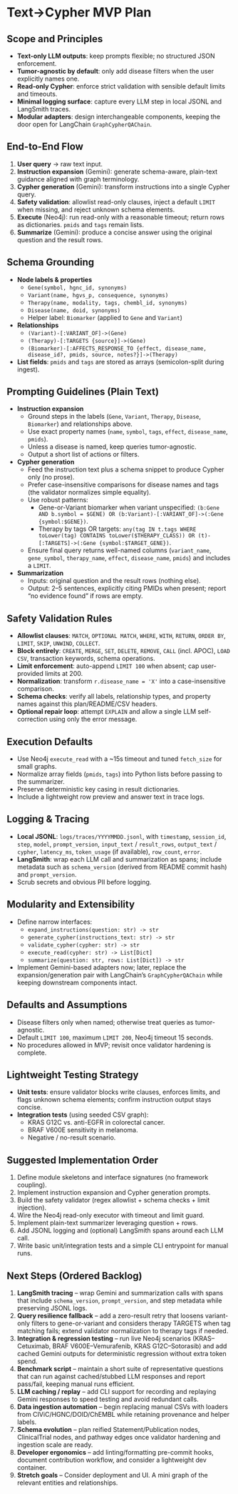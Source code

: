 # Text→Cypher MVP Plan

## Scope and Principles
- **Text-only LLM outputs**: keep prompts flexible; no structured JSON enforcement.
- **Tumor-agnostic by default**: only add disease filters when the user explicitly names one.
- **Read-only Cypher**: enforce strict validation with sensible default limits and timeouts.
- **Minimal logging surface**: capture every LLM step in local JSONL and LangSmith traces.
- **Modular adapters**: design interchangeable components, keeping the door open for LangChain `GraphCypherQAChain`.

## End-to-End Flow
1. **User query** → raw text input.
2. **Instruction expansion** (Gemini): generate schema-aware, plain-text guidance aligned with graph terminology.
3. **Cypher generation** (Gemini): transform instructions into a single Cypher query.
4. **Safety validation**: allowlist read-only clauses, inject a default `LIMIT` when missing, and reject unknown schema elements.
5. **Execute** (Neo4j): run read-only with a reasonable timeout; return rows as dictionaries. `pmids` and `tags` remain lists.
6. **Summarize** (Gemini): produce a concise answer using the original question and the result rows.

## Schema Grounding
- **Node labels & properties**
  - `Gene(symbol, hgnc_id, synonyms)`
  - `Variant(name, hgvs_p, consequence, synonyms)`
  - `Therapy(name, modality, tags, chembl_id, synonyms)`
  - `Disease(name, doid, synonyms)`
  - Helper label: `Biomarker` (applied to `Gene` and `Variant`)
- **Relationships**
  - `(Variant)-[:VARIANT_OF]->(Gene)`
  - `(Therapy)-[:TARGETS {source}]->(Gene)`
  - `(Biomarker)-[:AFFECTS_RESPONSE_TO {effect, disease_name, disease_id?, pmids, source, notes?}]->(Therapy)`
- **List fields**: `pmids` and `tags` are stored as arrays (semicolon-split during ingest).

## Prompting Guidelines (Plain Text)
- **Instruction expansion**
  - Ground steps in the labels (`Gene`, `Variant`, `Therapy`, `Disease`, `Biomarker`) and relationships above.
  - Use exact property names (`name`, `symbol`, `tags`, `effect`, `disease_name`, `pmids`).
  - Unless a disease is named, keep queries tumor-agnostic.
  - Output a short list of actions or filters.
- **Cypher generation**
  - Feed the instruction text plus a schema snippet to produce Cypher only (no prose).
  - Prefer case-insensitive comparisons for disease names and tags (the validator normalizes simple equality).
  - Use robust patterns:
    - Gene-or-Variant biomarker when variant unspecified: `(b:Gene AND b.symbol = $GENE) OR (b:Variant)-[:VARIANT_OF]->(:Gene {symbol:$GENE})`.
    - Therapy by tags OR targets: `any(tag IN t.tags WHERE toLower(tag) CONTAINS toLower($THERAPY_CLASS)) OR (t)-[:TARGETS]->(:Gene {symbol:$TARGET_GENE})`.
  - Ensure final query returns well-named columns (`variant_name`, `gene_symbol`, `therapy_name`, `effect`, `disease_name`, `pmids`) and includes a `LIMIT`.
- **Summarization**
  - Inputs: original question and the result rows (nothing else).
  - Output: 2–5 sentences, explicitly citing PMIDs when present; report “no evidence found” if rows are empty.

## Safety Validation Rules
- **Allowlist clauses**: `MATCH`, `OPTIONAL MATCH`, `WHERE`, `WITH`, `RETURN`, `ORDER BY`, `LIMIT`, `SKIP`, `UNWIND`, `COLLECT`.
- **Block entirely**: `CREATE`, `MERGE`, `SET`, `DELETE`, `REMOVE`, `CALL` (incl. APOC), `LOAD CSV`, transaction keywords, schema operations.
- **Limit enforcement**: auto-append `LIMIT 100` when absent; cap user-provided limits at 200.
- **Normalization**: transform `r.disease_name = 'X'` into a case-insensitive comparison.
- **Schema checks**: verify all labels, relationship types, and property names against this plan/README/CSV headers.
- **Optional repair loop**: attempt `EXPLAIN` and allow a single LLM self-correction using only the error message.

## Execution Defaults
- Use Neo4j `execute_read` with a ~15s timeout and tuned `fetch_size` for small graphs.
- Normalize array fields (`pmids`, `tags`) into Python lists before passing to the summarizer.
- Preserve deterministic key casing in result dictionaries.
 - Include a lightweight row preview and answer text in trace logs.

## Logging & Tracing
- **Local JSONL**: `logs/traces/YYYYMMDD.jsonl`, with `timestamp`, `session_id`, `step`, `model`, `prompt_version`, `input_text` / `result_rows`, `output_text` / `cypher`, `latency_ms`, `token_usage` (if available), `row_count`, `error`.
- **LangSmith**: wrap each LLM call and summarization as spans; include metadata such as `schema_version` (derived from README commit hash) and `prompt_version`.
- Scrub secrets and obvious PII before logging.

## Modularity and Extensibility
- Define narrow interfaces:
  - `expand_instructions(question: str) -> str`
  - `generate_cypher(instructions_text: str) -> str`
  - `validate_cypher(cypher: str) -> str`
  - `execute_read(cypher: str) -> List[Dict]`
  - `summarize(question: str, rows: List[Dict]) -> str`
- Implement Gemini-based adapters now; later, replace the expansion/generation pair with LangChain’s `GraphCypherQAChain` while keeping downstream components intact.

## Defaults and Assumptions
- Disease filters only when named; otherwise treat queries as tumor-agnostic.
- Default `LIMIT 100`, maximum `LIMIT 200`, Neo4j timeout 15 seconds.
- No procedures allowed in MVP; revisit once validator hardening is complete.

## Lightweight Testing Strategy
- **Unit tests**: ensure validator blocks write clauses, enforces limits, and flags unknown schema elements; confirm instruction output stays concise.
- **Integration tests** (using seeded CSV graph):
  - KRAS G12C vs. anti-EGFR in colorectal cancer.
  - BRAF V600E sensitivity in melanoma.
  - Negative / no-result scenario.

## Suggested Implementation Order
1. Define module skeletons and interface signatures (no framework coupling).
2. Implement instruction expansion and Cypher generation prompts.
3. Build the safety validator (regex allowlist + schema checks + limit injection).
4. Wire the Neo4j read-only executor with timeout and limit guard.
5. Implement plain-text summarizer leveraging question + rows.
6. Add JSONL logging and (optional) LangSmith spans around each LLM call.
7. Write basic unit/integration tests and a simple CLI entrypoint for manual runs.

## Next Steps (Ordered Backlog)
1. **LangSmith tracing** – wrap Gemini and summarization calls with spans that include `schema_version`, `prompt_version`, and step metadata while preserving JSONL logs.
2. **Query resilience fallback** – add a zero-result retry that loosens variant-only filters to gene-or-variant and considers therapy TARGETS when tag matching fails; extend validator normalization to therapy tags if needed.
3. **Integration & regression testing** – run live Neo4j scenarios (KRAS–Cetuximab, BRAF V600E–Vemurafenib, KRAS G12C–Sotorasib) and add cached Gemini outputs for deterministic regression without extra token spend.
4. **Benchmark script** – maintain a short suite of representative questions that can run against cached/stubbed LLM responses and report pass/fail, keeping manual runs efficient.
5. **LLM caching / replay** – add CLI support for recording and replaying Gemini responses to speed testing and avoid redundant calls.
6. **Data ingestion automation** – begin replacing manual CSVs with loaders from CIViC/HGNC/DOID/ChEMBL while retaining provenance and helper labels.
7. **Schema evolution** – plan reified Statement/Publication nodes, ClinicalTrial nodes, and pathway edges once validator hardening and ingestion scale are ready.
8. **Developer ergonomics** – add linting/formatting pre-commit hooks, document contribution workflow, and consider a lightweight dev container.
9. **Stretch goals** – Consider deployment and UI. A mini graph of the relevant entities and relationships.
